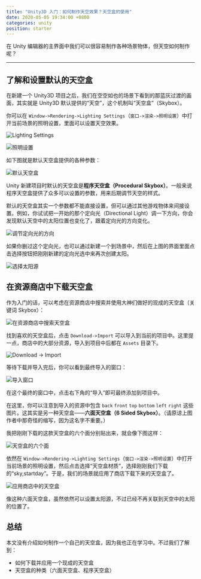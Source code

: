 ```yaml
---
title: "Unity3D 入门：如何制作天空效果？天空盒的使用"
date: 2020-05-05 19:34:00 +0800
categories: unity
position: starter
---
```


在 Unity 编辑器的主界面中我们可以很容易制作各种场景物体，但天空如何制作呢？

---

<div id="toc"></div>

## 了解和设置默认的天空盒

在新建一个 Unity3D 项目之后，我们在空空如也的场景下看到的那蓝灰过渡的画面，其实就是 Unity3D 默认提供的“天空”，这个机制叫“天空盒”（Skybox）。

你可以在 `Window->Rendering->Lighting Settings`（`窗口->渲染->照明设置`）中打开当前场景的照明设置，里面可以设置天空效果。

![Lighting Settings](/static/posts/2020-05-05-18-42-14.png)

![照明设置](/static/posts/2020-05-05-18-43-13.png)

如下图就是默认天空盒提供的各种参数：

![默认天空盒](/static/posts/2020-05-05-18-46-43.png)

Unity 新建项目时默认的天空盒是**程序天空盒（Procedural Skybox）**。一般来说程序天空盒提供了众多可以设置的参数，用来后期调节天空的样式。

默认的天空盒其实一个参数都不能直接设置，但可以通过其他游戏物体来间接设置。例如，你试试把一开始的那个定向光（Directional Light）调一下方向，你会发现默认天空中的太阳位置也变化了，跟着定向光的方向变化。

![调节定向光的方向](/static/posts/2020-05-05-18-58-09.png)

如果你删过这个定向光，也可以通过新建一个到场景中，然后在上图的界面里面点击选择按钮把刚刚新建的定向光选中来再次创建太阳。

![选择太阳源](/static/posts/2020-05-05-19-01-22.png)

## 在资源商店中下载天空盒

作为入门的话，可以考虑在资源商店中搜索并使用大神们做好的现成的天空盒（关键词 Skybox）：

![在资源商店中搜索天空盒](/static/posts/2020-05-05-19-04-49.png)

找到喜欢的天空盒后，点击 `Download->Import` 可以导入到当前的项目中。这里提一点，商店中的大部分资源，导入到项目中后都在 `Assets` 目录下。

![Download -> Import](/static/posts/2020-05-05-19-09-37.png)

等待下载并导入完后，你可以看到最终导入的窗口：

![导入窗口](/static/posts/2020-05-05-19-13-12.png)

在这个最终的窗口中，点击右下角的“导入”即可最终添加到项目中。

在这里，你可以注意到导入的资源中包含 `back` `front` `top` `bottom` `left` `right` 这些图片。这其实是另一种天空盒——**六面天空盒（6 Sided Skybox）**。（请原谅上图作者中那奇怪的缩写，因为这名字不重要。）

我把刚刚下载的这款天空盒的六个面分别贴出来，就会像下图这样：

![天空盒的六个面](/static/posts/2020-05-05-19-30-30.png)

依然在 `Window->Rendering->Lighting Settings`（`窗口->渲染->照明设置`）中打开当前场景的照明设置，然后点击选择“天空盒材质”，选择刚刚我们下载的“sky,startday”。于是，我们的场景就应用了商店下载下来的天空盒了。

![应用商店中的天空盒](/static/posts/2020-05-05-19-21-26.png)

像这种六面天空盒，虽然依然可以设置太阳源，不过已经不再关联到天空中的太阳的位置了。

## 总结

本文没有介绍如何制作一个自己的天空盒，因为我也正在学习中。不过我们了解到：

- 如何下载并应用一个现成的天空盒
- 天空盒的种类（六面天空盒、程序天空盒）
